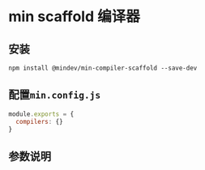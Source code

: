 # min scaffold 编译器

## 安装

```
npm install @mindev/min-compiler-scaffold --save-dev
```


## 配置`min.config.js`

``` js
module.exports = {
  compilers: {}
}
```

## 参数说明
